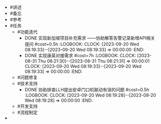 - #讲述
- #备忘
- #参考
- #任务
	- #功能迭代
		- DONE 实现新加坡项目补充需求 ——协助解答告警记录新增API相关提问 #cost=0.5h
		  :LOGBOOK:
		  CLOCK: [2023-09-20 Wed 08:19:33]--[2023-09-20 Wed 08:19:33] =>  00:00:00
		  :END:
		- DONE 实现康英对接需求 #cost=7h
		  :LOGBOOK:
		  CLOCK: [2023-08-31 Thu 08:21:30]--[2023-08-31 Thu 08:21:31] =>  00:00:01
		  CLOCK: [2023-09-20 Wed 08:19:33]--[2023-09-20 Wed 08:19:33] =>  00:00:00
		  :END:
	- #问题修复
	- #技术支持
		- DONE 协助排查LLH提出安卓门口机联动有误的问题 #cost=0.5h
		  :LOGBOOK:
		  CLOCK: [2023-09-20 Wed 08:19:28]--[2023-09-20 Wed 08:19:28] =>  00:00:00
		  :END:
	- #开发支持
	- #流程制定
-
